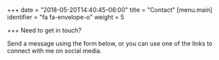 +++
date = "2018-05-20T14:40:45-06:00"
title = "Contact"
[menu.main]
identifier = "fa fa-envelope-o"
weight = 5

+++
Need to get in touch?

Send a message using the form below, or you can use one of the links to connect with me on social media.